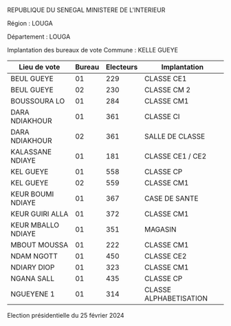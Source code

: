 REPUBLIQUE DU SENEGAL MINISTERE DE L'INTERIEUR

Région : LOUGA

Département : LOUGA

Implantation des bureaux de vote Commune : KELLE GUEYE

| Lieu de vote | Bureau | Electeurs | Implantation |
| - | - | - | - |
| BEUL GUEYE | 01 | 229 | CLASSE CE1 |
| BEUL GUEYE | 02 | 230 | CLASSE CM 2 |
| BOUSSOURA LO | 01 | 284 | CLASSE CM1 |
| DARA NDIAKHOUR | 01 | 361 | CLASSE CI |
| DARA NDIAKHOUR | 02 | 361 | SALLE DE CLASSE |
| KALASSANE NDIAYE | 01 | 181 | CLASSE CE1 / CE2 |
| KEL GUEYE | 01 | 558 | CLASSE CP |
| KEL GUEYE | 02 | 559 | CLASSE CM1 |
| KEUR BOUMI NDIAYE | 01 | 367 | CASE DE SANTE |
| KEUR GUIRI ALLA | 01 | 372 | CLASSE CM1 |
| KEUR MBALLO NDIAYE | 01 | 351 | MAGASIN |
| MBOUT MOUSSA | 01 | 222 | CLASSE CM1 |
| NDAM NGOTT | 01 | 450 | CLASSE CE2 |
| NDIARY DIOP | 01 | 323 | CLASSE CM1 |
| NGANA SALL | 01 | 435 | CLASSE CP |
| NGUEYENE 1 | 01 | 314 | CLASSE ALPHABETISATION |

<!-- PageNumber="3/26" -->

Election présidentielle du 25 février 2024

